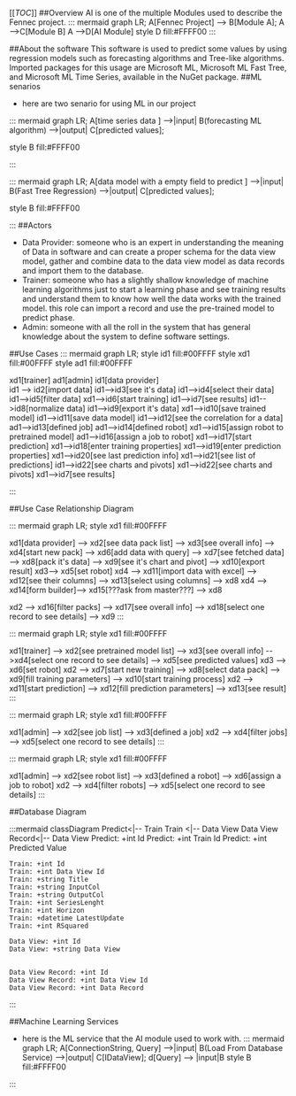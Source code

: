 

[[_TOC_]]
##Overview
AI is one of the multiple Modules used to describe the Fennec project.
::: mermaid
 graph LR;
 A[Fennec Project] --> B[Module A];
 A -->C[Module B]
 A -->D[AI Module]
style D fill:#FFFF00
:::

##About the software
This software is used to predict some values by using regression models such as forecasting algorithms and Tree-like algorithms.
Imported packages for this usage are Microsoft ML, Microsoft ML Fast Tree, and Microsoft ML Time Series, available in the NuGet package. 
##ML senarios

* here are two senario for using ML in our project

::: mermaid
 graph LR;
 A[time series data ] -->|input| B(forecasting ML algorithm) -->|output| C[predicted values];
 
style B fill:#FFFF00


:::

::: mermaid
 graph LR;
 A[data model with a empty field to predict ] -->|input| B(Fast Tree Regression) -->|output| C[predicted values];

style B fill:#FFFF00


:::
##Actors
* Data Provider: someone who is an expert in understanding the meaning of Data in software and can create a proper schema for the data view model, gather and combine data to the data view model as data records and import them to the database.
* Trainer: someone who has a slightly shallow knowledge of machine learning algorithms just to start a learning phase and see training results and understand them to know how well the data works with the trained model.
this role can import a record and use the pre-trained model to predict phase.   
* Admin: someone with all the roll in the system that has general knowledge about the system to define software settings.

##Use Cases
::: mermaid
graph LR;
style id1 fill:#00FFFF
style xd1 fill:#00FFFF
style ad1 fill:#00FFFF

xd1[trainer]
ad1[admin]
    id1[data provider]  
id1 --> id2[import data]
id1-->id3[see it's data]
id1-->id4[select their data]
id1-->id5[filter data]
xd1-->id6[start training]
id1-->id7[see results]
id1-->id8[normalize data]
id1-->id9[export it's data]
xd1-->id10[save trained model]
id1-->id11[save data model]
id1-->id12[see the correlation for a data]
ad1-->id13[defined job]
ad1-->id14[defined robot]
xd1-->id15[assign robot to pretrained model]
ad1-->id16[assign a job to robot]
xd1-->id17[start prediction]
xd1-->id18[enter training properties]
xd1-->id19[enter prediction properties]
xd1-->id20[see last prediction info]
xd1-->id21[see list of predictions]
id1-->id22[see charts and pivots]
xd1-->id22[see charts and pivots]
xd1-->id7[see results]

:::


##Use Case Relationship Diagram

::: mermaid
 graph LR;
style xd1 fill:#00FFFF

xd1[data provider] --> xd2[see data pack list] --> xd3[see overall info] --> xd4[start new pack] --> xd6[add data with query] --> xd7[see fetched data] --> xd8[pack it's data] --> xd9[see it's chart and pivot] --> xd10[export result]
xd3--> xd5[set robot]
xd4 --> xd11[import data with excel] --> xd12[see their columns] --> xd13[select using columns] --> xd8
xd4 --> xd14[form builder]--> xd15[???ask from master???] --> xd8

xd2 --> xd16[filter packs] --> xd17[see overall info] --> xd18[select one record to see details] --> xd9
:::


::: mermaid
 graph LR;
style xd1 fill:#00FFFF

xd1[trainer] --> xd2[see pretrained model list]  --> xd3[see overall info] -->xd4[select one record to see details] --> xd5[see predicted values]
xd3 --> xd6[set robot]
xd2 --> xd7[start new training] --> xd8[select data pack] --> xd9[fill training parameters] --> xd10[start training process]
xd2 --> xd11[start prediction] --> xd12[fill prediction parameters] --> xd13[see result]
:::

::: mermaid
 graph LR;
style xd1 fill:#00FFFF

xd1[admin] --> xd2[see job list] --> xd3[defined a job]
xd2 --> xd4[filter jobs] --> xd5[select one record to see details]
:::

::: mermaid
 graph LR;
style xd1 fill:#00FFFF

xd1[admin] --> xd2[see robot list] --> xd3[defined a robot] --> xd6[assign a job to robot]
xd2 --> xd4[filter robots] --> xd5[select one record to see details]
:::

##Database Diagram

:::mermaid
classDiagram
    Predict<|-- Train
    Train <|-- Data View 
    Data View Record<|-- Data View 
    Predict: +int Id
    Predict: +int Train Id
    Predict: +int Predicted Value

    Train: +int Id
    Train: +int Data View Id
    Train: +string Title
    Train: +string InputCol
    Train: +string OutputCol
    Train: +int SeriesLenght
    Train: +int Horizon
    Train: +datetime LatestUpdate
    Train: +int RSquared

    Data View: +int Id
    Data View: +string Data View


    Data View Record: +int Id
    Data View Record: +int Data View Id
    Data View Record: +int Data Record
    


  
:::


##Machine Learning Services
* here is the ML service that the AI module used to work with.
::: mermaid
 graph LR;
 A[ConnectionString, Query] -->|input| B(Load From Database Service) -->|output| C[IDataView];
d[Query] --> |input|B
style B fill:#FFFF00


:::


